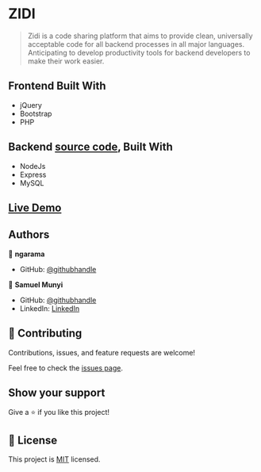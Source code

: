 # ZIDI

 > Zidi is a code sharing platform that aims to provide clean, universally acceptable code for all backend processes in all major languages. Anticipating  to develop productivity tools for backend developers to make their work easier. 

## Frontend Built With

- jQuery
- Bootstrap
- PHP

## Backend [source code](https://github.com/devMunyi/backgen-backend), Built With 
- NodeJs
- Express
- MySQL


## [Live Demo](https://zidiapp.com/)


## Authors

👤 **ngarama**
- GitHub: [@githubhandle](https://github.com/ngarama)


👤 **Samuel Munyi**
- GitHub: [@githubhandle](https://github.com/devMunyi)
- LinkedIn: [LinkedIn](https://www.linkedin.com/in/samuel-munyi-01315b174/)


## 🤝 Contributing

Contributions, issues, and feature requests are welcome!

Feel free to check the [issues page](../../issues/).

## Show your support

Give a ⭐️ if you like this project!

## 📝 License

This project is [MIT](./LICENSE) licensed.
